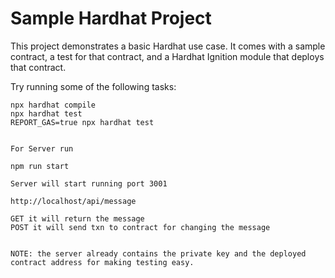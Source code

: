 # Sample Hardhat Project

This project demonstrates a basic Hardhat use case. It comes with a sample contract, a test for that contract, and a Hardhat Ignition module that deploys that contract.

Try running some of the following tasks:

```shell
npx hardhat compile
npx hardhat test
REPORT_GAS=true npx hardhat test


For Server run 

npm run start

Server will start running port 3001

http://localhost/api/message 

GET it will return the message
POST it will send txn to contract for changing the message


NOTE: the server already contains the private key and the deployed contract address for making testing easy.
```
